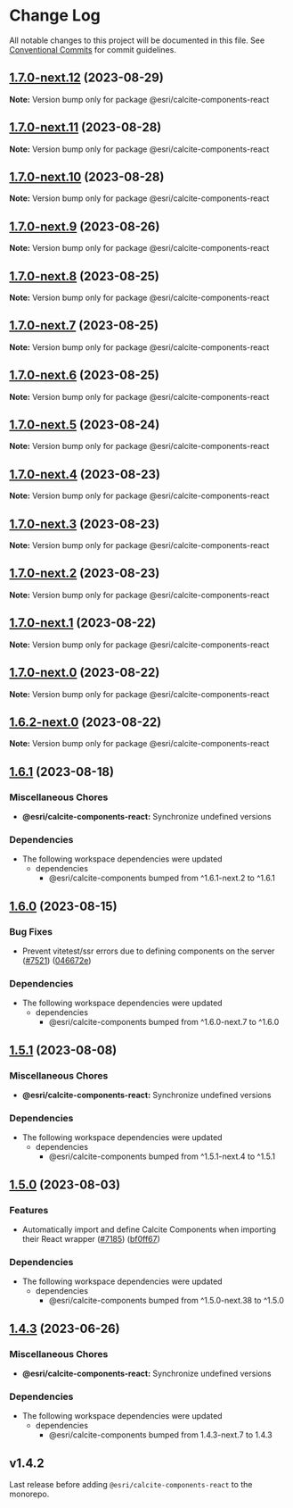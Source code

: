 # Change Log

All notable changes to this project will be documented in this file.
See [Conventional Commits](https://conventionalcommits.org) for commit guidelines.

## [1.7.0-next.12](https://github.com/Esri/calcite-design-system/compare/@esri/calcite-components-react@1.7.0-next.11...@esri/calcite-components-react@1.7.0-next.12) (2023-08-29)

**Note:** Version bump only for package @esri/calcite-components-react

## [1.7.0-next.11](https://github.com/Esri/calcite-design-system/compare/@esri/calcite-components-react@1.7.0-next.10...@esri/calcite-components-react@1.7.0-next.11) (2023-08-28)

**Note:** Version bump only for package @esri/calcite-components-react

## [1.7.0-next.10](https://github.com/Esri/calcite-design-system/compare/@esri/calcite-components-react@1.7.0-next.9...@esri/calcite-components-react@1.7.0-next.10) (2023-08-28)

**Note:** Version bump only for package @esri/calcite-components-react

## [1.7.0-next.9](https://github.com/Esri/calcite-design-system/compare/@esri/calcite-components-react@1.7.0-next.8...@esri/calcite-components-react@1.7.0-next.9) (2023-08-26)

**Note:** Version bump only for package @esri/calcite-components-react

## [1.7.0-next.8](https://github.com/Esri/calcite-design-system/compare/@esri/calcite-components-react@1.7.0-next.7...@esri/calcite-components-react@1.7.0-next.8) (2023-08-25)

**Note:** Version bump only for package @esri/calcite-components-react

## [1.7.0-next.7](https://github.com/Esri/calcite-design-system/compare/@esri/calcite-components-react@1.7.0-next.6...@esri/calcite-components-react@1.7.0-next.7) (2023-08-25)

**Note:** Version bump only for package @esri/calcite-components-react

## [1.7.0-next.6](https://github.com/Esri/calcite-design-system/compare/@esri/calcite-components-react@1.7.0-next.5...@esri/calcite-components-react@1.7.0-next.6) (2023-08-25)

**Note:** Version bump only for package @esri/calcite-components-react

## [1.7.0-next.5](https://github.com/Esri/calcite-design-system/compare/@esri/calcite-components-react@1.7.0-next.4...@esri/calcite-components-react@1.7.0-next.5) (2023-08-24)

**Note:** Version bump only for package @esri/calcite-components-react

## [1.7.0-next.4](https://github.com/Esri/calcite-design-system/compare/@esri/calcite-components-react@1.7.0-next.3...@esri/calcite-components-react@1.7.0-next.4) (2023-08-23)

**Note:** Version bump only for package @esri/calcite-components-react

## [1.7.0-next.3](https://github.com/Esri/calcite-design-system/compare/@esri/calcite-components-react@1.7.0-next.2...@esri/calcite-components-react@1.7.0-next.3) (2023-08-23)

**Note:** Version bump only for package @esri/calcite-components-react

## [1.7.0-next.2](https://github.com/Esri/calcite-design-system/compare/@esri/calcite-components-react@1.7.0-next.1...@esri/calcite-components-react@1.7.0-next.2) (2023-08-23)

**Note:** Version bump only for package @esri/calcite-components-react

## [1.7.0-next.1](https://github.com/Esri/calcite-design-system/compare/@esri/calcite-components-react@1.7.0-next.0...@esri/calcite-components-react@1.7.0-next.1) (2023-08-22)

**Note:** Version bump only for package @esri/calcite-components-react

## [1.7.0-next.0](https://github.com/Esri/calcite-design-system/compare/@esri/calcite-components-react@1.6.2-next.0...@esri/calcite-components-react@1.7.0-next.0) (2023-08-22)

**Note:** Version bump only for package @esri/calcite-components-react

## [1.6.2-next.0](https://github.com/Esri/calcite-design-system/compare/@esri/calcite-components-react@1.6.1...@esri/calcite-components-react@1.6.2-next.0) (2023-08-22)

**Note:** Version bump only for package @esri/calcite-components-react

## [1.6.1](https://github.com/Esri/calcite-design-system/compare/@esri/calcite-components-react@1.6.0...@esri/calcite-components-react@1.6.1) (2023-08-18)

### Miscellaneous Chores

- **@esri/calcite-components-react:** Synchronize undefined versions

### Dependencies

- The following workspace dependencies were updated
  - dependencies
    - @esri/calcite-components bumped from ^1.6.1-next.2 to ^1.6.1

## [1.6.0](https://github.com/Esri/calcite-design-system/compare/@esri/calcite-components-react@1.5.1...@esri/calcite-components-react@1.6.0) (2023-08-15)

### Bug Fixes

- Prevent vitetest/ssr errors due to defining components on the server ([#7521](https://github.com/Esri/calcite-design-system/issues/7521)) ([046672e](https://github.com/Esri/calcite-design-system/commit/046672e8a0145b4519f438f1819d515031e14eb3))

### Dependencies

- The following workspace dependencies were updated
  - dependencies
    - @esri/calcite-components bumped from ^1.6.0-next.7 to ^1.6.0

## [1.5.1](https://github.com/Esri/calcite-design-system/compare/@esri/calcite-components-react@1.5.0...@esri/calcite-components-react@1.5.1) (2023-08-08)

### Miscellaneous Chores

- **@esri/calcite-components-react:** Synchronize undefined versions

### Dependencies

- The following workspace dependencies were updated
  - dependencies
    - @esri/calcite-components bumped from ^1.5.1-next.4 to ^1.5.1

## [1.5.0](https://github.com/Esri/calcite-design-system/compare/@esri/calcite-components-react@1.4.3...@esri/calcite-components-react@1.5.0) (2023-08-03)

### Features

- Automatically import and define Calcite Components when importing their React wrapper ([#7185](https://github.com/Esri/calcite-design-system/issues/7185)) ([bf0ff67](https://github.com/Esri/calcite-design-system/commit/bf0ff6737f882005f925031171ae9c9d57b41579))

### Dependencies

- The following workspace dependencies were updated
  - dependencies
    - @esri/calcite-components bumped from ^1.5.0-next.38 to ^1.5.0

## [1.4.3](https://github.com/Esri/calcite-design-system/compare/@esri/calcite-components-react@1.4.2...@esri/calcite-components-react@1.4.3) (2023-06-26)

### Miscellaneous Chores

- **@esri/calcite-components-react:** Synchronize undefined versions

### Dependencies

- The following workspace dependencies were updated
  - dependencies
    - @esri/calcite-components bumped from 1.4.3-next.7 to 1.4.3

## v1.4.2

Last release before adding `@esri/calcite-components-react` to the monorepo.
